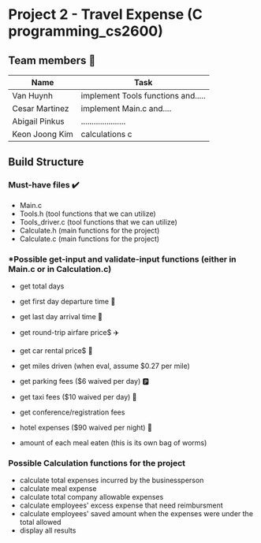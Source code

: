 # **Project 2 - Travel Expense (C programming_cs2600)**

## Team members 🤘
| Name        | Task |
| ------      | ----------- |
| Van Huynh   | implement Tools functions and.....
| Cesar Martinez| implement Main.c and....
| Abigail Pinkus| .....................
| Keon Joong Kim| calculations c


## Build Structure

###  Must-have files  ✔️
- Main.c 
- Tools.h           (tool functions that we can utilize)
- Tools_driver.c    (tool functions that we can utilize)
- Calculate.h       (main functions for the project)
- Calculate.c       (main functions for the project)


### *Possible get-input and validate-input functions (either in Main.c or in Calculation.c)
- get total days
- get first day departure time 🧭
- get last day arrival time 🧭

- get round-trip airfare price$ ✈️
- get car rental price$ 🚙
- get miles driven (when eval, assume $0.27 per mile)
- get parking fees ($6 waived per day) 🅿️
- get taxi fees ($10 waived per day) 🚖
- get conference/registration fees
- hotel expenses ($90 waived per night) 🏨
- amount of each meal eaten (this is its own bag of worms)


### Possible Calculation functions for the project
- calculate total expenses incurred by the businessperson
- calculate meal expense
- calculate total company allowable expenses
- calculate employees' excess expense that need reimbursment
- calculate employees' saved amount when the expenses were under the total allowed
- display all results
